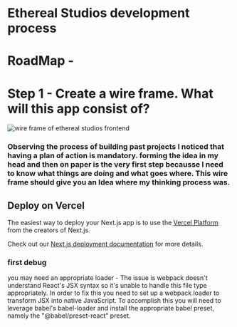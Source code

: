# Ethereal Studios development process

# RoadMap -

# Step 1 - Create a wire frame. What will this app consist of?

<img src="/Users/dreamzavenue/app-builds/ethereal-studios/public/images/Eth-Ruff-Draft.JPG" alt="wire frame of ethereal studios frontend">

### Observing the process of building past projects I noticed that having a plan of action is mandatory. forming the idea in my head and then on paper is the very first step becausse I need to know what things are doing and what goes where. This wire frame should give you an Idea where my thinking process was.

## Deploy on Vercel

The easiest way to deploy your Next.js app is to use the [Vercel Platform](https://vercel.com/new?utm_medium=default-template&filter=next.js&utm_source=create-next-app&utm_campaign=create-next-app-readme) from the creators of Next.js.

Check out our [Next.js deployment documentation](https://nextjs.org/docs/deployment) for more details.


### first debug

you may need an appropriate loader - 
The issue is webpack doesn't understand React's JSX syntax so it's unable to handle this file type appropriately. In order to fix this you need to set up a webpack loader to transform JSX into native JavaScript. To accomplish this you will need to leverage babel's babel-loader and install the appropriate babel preset, namely the "@babel/preset-react" preset.

